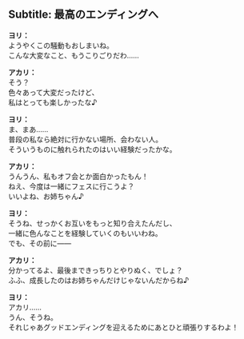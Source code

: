 # 

  
## Subtitle: 最高のエンディングへ
  
**ヨリ：**  
ようやくこの騒動もおしまいね。  
こんな大変なこと、もうこりごりだわ……  
  
**アカリ：**  
そう？  
色々あって大変だったけど、  
私はとっても楽しかったな♪  
  
**ヨリ：**  
ま、まあ……  
普段の私なら絶対に行かない場所、会わない人。  
そういうものに触れられたのはいい経験だったかな。  
  
**アカリ：**  
うんうん、私もオフ会とか面白かったもん！  
ねえ、今度は一緒にフェスに行こうよ？  
いいよね、お姉ちゃん♪  
  
**ヨリ：**  
そうね、せっかくお互いをもっと知り合えたんだし、  
一緒に色んなことを経験していくのもいいわね。  
でも、その前に――  
  
**アカリ：**  
分かってるよ、最後まできっちりとやりぬく、でしょ？  
ふふ、成長したのはお姉ちゃんだけじゃないんだからね♪  
  
**ヨリ：**  
アカリ……  
うん、そうね。  
それじゃあグッドエンディングを迎えるためにあとひと頑張りするわよ！  

